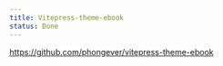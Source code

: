 ```yaml
---
title: Vitepress-theme-ebook
status: Done
---
```


https://github.com/phongever/vitepress-theme-ebook

